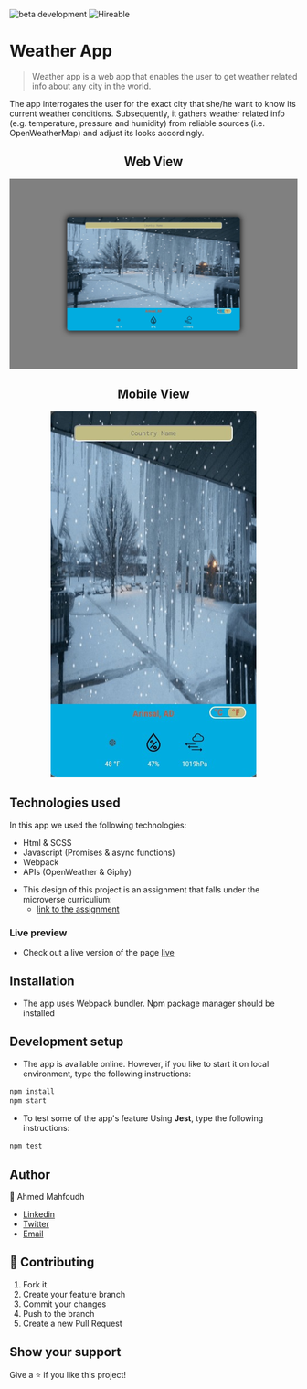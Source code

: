 ![beta development](https://img.shields.io/badge/beta-development-green?style=flat-square)
![Hireable](https://cdn.rawgit.com/hiendv/hireable/master/styles/default/yes.svg)

# Weather App
> Weather app is a web app that enables the user to get weather related info about any city in the world.

The app interrogates the user for the exact city that she/he want to know its current weather conditions. Subsequently, it gathers weather related info (e.g. temperature, pressure and humidity) from reliable sources (i.e. OpenWeatherMap) and adjust its looks accordingly.

  <h2 align="center">Web View</h2>
  <p align="center">
  <img src="./web.png" style="text-align: center;" alt="webview"/>
  </p>
  <h2 align="center">Mobile View</h2>
  <p align="center">
  <img src="./mobile.png" alt="mobileview"/>
  </p>

## Technologies used

In this app we used the following technologies:
  - Html & SCSS
  - Javascript (Promises & async functions)
  - Webpack
  - APIs (OpenWeather & Giphy)

* This design of this project is an assignment that falls under the microverse curriculium:
  - [link to the assignment](https://www.theodinproject.com/courses/javascript/lessons/weather-app)

### Live preview
- Check out a live version of the page [live](https://stratospherique.github.io/Weather-App-JS/)


## Installation

- The app uses Webpack bundler. Npm package manager should be installed

## Development setup

- The app is available online. However, if you like to start it on local environment, type the following instructions:

```sh
npm install
npm start
```

- To test some of the app's feature Using **Jest**, type the following instructions: 

```sh
npm test
```

## Author

👨 Ahmed Mahfoudh

- [Linkedin](https://www.linkedin.com/in/ahmed-mahfoudh-6414b6121/)
- [Twitter](https://twitter.com/AhmedMahfoudh8)
- [Email](mailto:ahmed.mahfoudh1991@gmail.com?subject=Website%20Inquiry)

## 🤝 Contributing

1. Fork it 
2. Create your feature branch 
3. Commit your changes 
4. Push to the branch 
5. Create a new Pull Request

## Show your support

Give a ⭐️ if you like this project!

